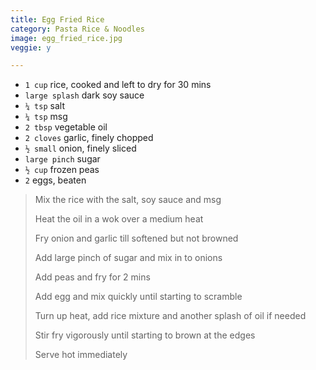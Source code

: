 ```yaml
---
title: Egg Fried Rice 
category: Pasta Rice & Noodles
image: egg_fried_rice.jpg
veggie: y

--- 
```


* `1 cup` rice, cooked and left to dry for 30 mins
* `large splash` dark soy sauce
* `¼ tsp` salt
* `¼ tsp` msg
* `2 tbsp` vegetable oil
* `2 cloves` garlic, finely chopped
* `½ small`  onion, finely sliced
* `large pinch` sugar
* `½ cup` frozen peas
* `2` eggs, beaten

> Mix the rice with the salt, soy sauce and msg
>
> Heat the oil in a wok over a medium heat
>
> Fry onion and garlic till softened but not browned
>
> Add large pinch of sugar and mix in to onions
>
> Add peas and fry for 2 mins
>
> Add egg and mix quickly until starting to scramble
>
> Turn up heat, add rice mixture and another splash of oil if needed
>
> Stir fry vigorously until starting to brown at the edges
>
> Serve hot immediately

